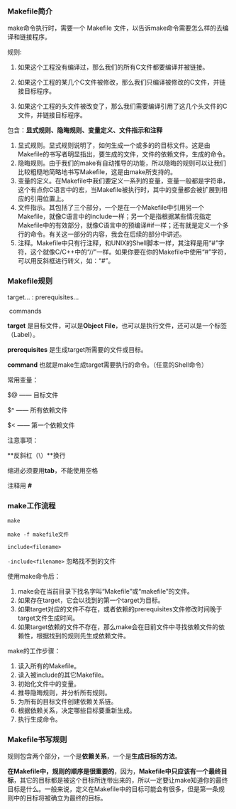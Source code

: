 ### Makefile简介

 make命令执行时，需要一个 Makefile 文件，以告诉make命令需要怎么样的去编译和链接程序。

规则: 

1. 如果这个工程没有编译过，那么我们的所有C文件都要编译并被链接。

2. 如果这个工程的某几个C文件被修改，那么我们只编译被修改的C文件，并链接目标程序。

3. 如果这个工程的头文件被改变了，那么我们需要编译引用了这几个头文件的C文件，并链接目标程序。

包含：**显式规则、隐晦规则、变量定义、文件指示和注释**

1. 显式规则。显式规则说明了，如何生成一个或多的的目标文件。这是由Makefile的书写者明显指出，要生成的文件，文件的依赖文件，生成的命令。
2. 隐晦规则。由于我们的make有自动推导的功能，所以隐晦的规则可以让我们比较粗糙地简略地书写Makefile，这是由make所支持的。
3. 变量的定义。在Makefile中我们要定义一系列的变量，变量一般都是字符串，这个有点你C语言中的宏，当Makefile被执行时，其中的变量都会被扩展到相应的引用位置上。
4. 文件指示。其包括了三个部分，一个是在一个Makefile中引用另一个Makefile，就像C语言中的include一样；另一个是指根据某些情况指定Makefile中的有效部分，就像C语言中的预编译#if一样；还有就是定义一个多行的命令。有关这一部分的内容，我会在后续的部分中讲述。
5.  注释。Makefile中只有行注释，和UNIX的Shell脚本一样，其注释是用“#”字符，这个就像C/C++中的“//”一样。如果你要在你的Makefile中使用“#”字符，可以用反斜框进行转义，如：“\#”。



### Makefile规则

target... : prerequisites...

​	commands

**target** 是目标文件，可以是**Object File**，也可以是执行文件，还可以是一个标签（Label）。

**prerequisites** 是生成target所需要的文件或目标。

**command** 也就是make生成target需要执行的命令。（任意的Shell命令）

常用变量：

$@ —— 目标文件

$^ —— 所有依赖文件

$< —— 第一个依赖文件

注意事项：

**反斜杠（\）**换行

缩进必须要用**tab**，不能使用空格

注释用 **#**



### make工作流程

`make`

`make -f makefile文件`

`include<filename>`

`-include<filename>` 忽略找不到的文件

使用make命令后：

1. make会在当前目录下找名字叫“Makefile”或“makefile”的文件。
2. 如果存在target，它会以找到的第一个target为目标。
3. 如果target对应的文件不存在，或者依赖的prerequisites文件修改时间晚于target文件生成时间。
4. 如果target依赖的文件不存在，那么make会在目前文件中寻找依赖文件的依赖性，根据找到的规则先生成依赖文件。

make的工作步骤：

1. 读入所有的Makefile。
2. 读入被include的其它Makefile。
3. 初始化文件中的变量。
4. 推导隐晦规则，并分析所有规则。
5. 为所有的目标文件创建依赖关系链。
6. 根据依赖关系，决定哪些目标要重新生成。
7. 执行生成命令。



### Makefile书写规则

规则包含两个部分，一个是**依赖关系**，一个是**生成目标的方法**。

**在Makefile中，规则的顺序是很重要的**，因为，**Makefile中只应该有一个最终目标**，其它的目标都是被这个目标所连带出来的，所以一定要让make知道你的最终目标是什么。一般来说，定义在Makefile中的目标可能会有很多，但是第一条规则中的目标将被确立为最终的目标。